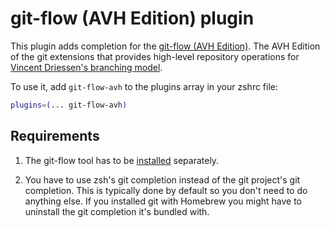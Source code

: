# git-flow (AVH Edition) plugin

This plugin adds completion for the
[git-flow (AVH Edition)](https://github.com/petervanderdoes/gitflow-avh). The
AVH Edition of the git extensions that provides high-level repository operations
for
[Vincent Driessen's branching model](https://nvie.com/posts/a-successful-git-branching-model/).

To use it, add `git-flow-avh` to the plugins array in your zshrc file:

```zsh
plugins=(... git-flow-avh)
```

## Requirements

1. The git-flow tool has to be
   [installed](https://github.com/petervanderdoes/gitflow-avh#installing-git-flow)
   separately.

2. You have to use zsh's git completion instead of the git project's git
   completion. This is typically done by default so you don't need to do
   anything else. If you installed git with Homebrew you might have to uninstall
   the git completion it's bundled with.
